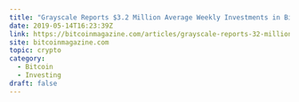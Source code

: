 ```yaml
---
title: "Grayscale Reports $3.2 Million Average Weekly Investments in Bitcoin Trust"
date: 2019-05-14T16:23:39Z
link: https://bitcoinmagazine.com/articles/grayscale-reports-32-million-average-weekly-investments-bitcoin-trust/?utm_medium=RSS&utm_source=hune
site: bitcoinmagazine.com
topic: crypto
category:
  - Bitcoin
  - Investing
draft: false
---
```

